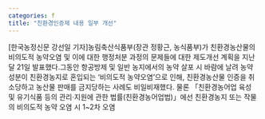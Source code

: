 ```yaml
---
categories: f
title: "친환경인증제 내용 일부 개선"
---
```

[한국농정신문 강선일 기자]농림축산식품부(장관 정황근, 농식품부)가 친환경농산물의 비의도적 농약오염 및 이에 대한 행정처분 과정의 문제들에 대한 제도개선 계획을 지난달 21일 발표했다.그동안 항공방제 및 일반 농지에서의 농약 살포 시 바람에 날려 농약 성분이 친환경농지로 혼입되는 ‘비의도적 농약오염’으로 인해, 친환경농산물 인증을 취소당하고 농산물 판매를 금지당하는 사례도 비일비재했다. 물론 「친환경농어업 육성 및 유기식품 등의 관리·지원에 관한 법률(친환경농어업법)」에선 친환경농지 또는 작물의 비의도적 농약 오염 시 1~2차 오염